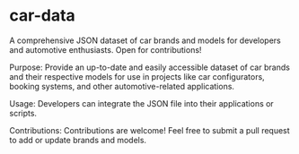 # car-data
A comprehensive JSON dataset of car brands and models for developers and automotive enthusiasts. Open for contributions!

Purpose: Provide an up-to-date and easily accessible dataset of car brands and their respective models for use in projects like car configurators, booking systems, and other automotive-related applications.

Usage: Developers can integrate the JSON file into their applications or scripts.

Contributions: Contributions are welcome! Feel free to submit a pull request to add or update brands and models.
